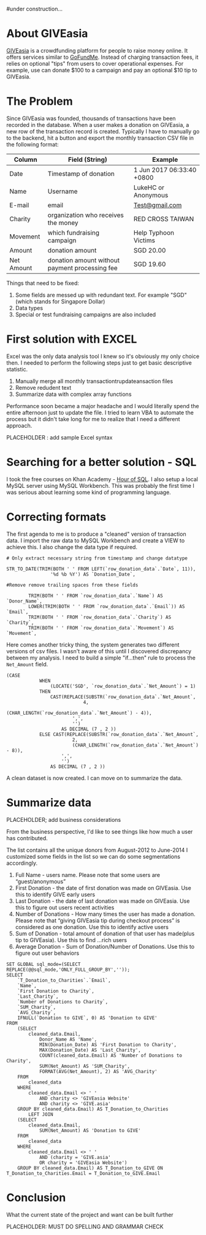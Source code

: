 #under construction...

# About GIVEasia
[GIVEasia](https://give.asia/) is a crowdfunding platform for people to raise money online. It offers services similar to [GoFundMe](https://www.gofundme.com/). Instead of charging transaction fees, it relies on optional "tips" from users to cover operational expenses. For example, use can donate $100 to a campaign and pay an optional $10 tip to GIVEasia. 


# The Problem
Since GIVEasia was founded, thousands of transactions have been recorded in the database. When a user makes a donation on GIVEasia, a new row of the transaction record is created. Typically I have to manually go to the backend, hit a button and export the monthly transaction CSV file in the following format:

Column| Field (String) | Example 
------|-------|--------
Date | Timestamp of donation | 1 Jun 2017 06:33:40 +0800
Name | Username | LukeHC or Anonymous
E-mail | email | Test@gmail.com
Charity |	organization who receives the money | RED CROSS TAIWAN
Movement | which fundraising campaign | Help Typhoon Victims
Amount | donation amount | SGD 20.00
Net Amount | donation amount without payment processing fee	| SGD 19.60

Things that need to be fixed:

1. Some fields are messed up with redundant text. For example "SGD" (which stands for Singapore Dollar)
2. Data types
3. Special or test fundraising campaigns are also included 

# First solution with EXCEL 

Excel was the only data analysis tool I knew so it's obviously my only choice then. I needed to perform the following steps just to get basic descriptive statistic.

1. Manually merge all monthly transactiontrupdateansaction files
2. Remove redudent text
3. Summarize data with complex array functions

Performance soon became a major headache and I would literally spend the entire afternoon just to update the file. I tried to learn VBA to automate the process but it didn't take long for me to realize that I need a different approach.

PLACEHOLDER : add sample Excel syntax

# Searching for a better solution - SQL

I took the free courses on Khan Academy - [Hour of SQL](https://www.khanacademy.org/computing/hour-of-code/hour-of-sql). I also setup a local MySQL server using MySQL Workbench. This was probably the first time I was serious about learning some kind of programming language.

#  Correcting formats

The first agenda to me is to produce a "cleaned" version of transaction data. I import the raw data to MySQL Workbench and create a VIEW to achieve this. I also change the data type if required.

```
# Only extract necessary string from timestamp and change datatype

STR_TO_DATE(TRIM(BOTH ' ' FROM LEFT(`row_donation_data`.`Date`, 11)),
                '%d %b %Y') AS `Donation_Date`,
                
#Remove remove trailing spaces from these fields

        TRIM(BOTH ' ' FROM `row_donation_data`.`Name`) AS `Donor_Name`,
        LOWER(TRIM(BOTH ' ' FROM `row_donation_data`.`Email`)) AS `Email`,
        TRIM(BOTH ' ' FROM `row_donation_data`.`Charity`) AS `Charity`,
        TRIM(BOTH ' ' FROM `row_donation_data`.`Movement`) AS `Movement`,
```
Here comes another tricky thing, the system generates two different versions of csv files. I wasn't aware of this until I discovered discrepancy between my analysis. I need to build a simple "if...then" rule to process the ```Net_Amount``` field.

```
(CASE
            WHEN
                (LOCATE('SGD', `row_donation_data`.`Net_Amount`) = 1)
            THEN
                CAST(REPLACE(SUBSTR(`row_donation_data`.`Net_Amount`,
                            4,
                            (CHAR_LENGTH(`row_donation_data`.`Net_Amount`) - 4)),
                        ',',
                        '')
                    AS DECIMAL (7 , 2 ))
            ELSE CAST(REPLACE(SUBSTR(`row_donation_data`.`Net_Amount`,
                        2,
                        (CHAR_LENGTH(`row_donation_data`.`Net_Amount`) - 8)),
                    ',',
                    '')
                AS DECIMAL (7 , 2 ))
```
A clean dataset is now created. I can move on to summarize the data.

# Summarize data
PLACEHOLDER; add business considerations 

From the business perspective, I'd like to see things like how much a user has contributed.

The list contains all the unique donors from August-2012 to June-2014
I customized some fields in the list so we can do some segmentations accordingly.

1) Full Name - users name. Please note that some users are “guest/anonymous”
2) First Donation - the date of first donation was made on GIVEasia. Use this to identify GIVE early users
3) Last Donation - the date of last donation was made on GIVEasia. Use this to figure out users recent activities
4) Number of Donations - How many times the user has made a donation. Please note that “giving GIVEasia tip during checkout process” is considered as one donation. Use this to identify active users  
5) Sum of Donation - total amount of donation of that user has made(plus tip to GIVEasia).  Use this to find ...rich users
6) Average Donation - Sum of Donation/Number of Donations. Use this to figure out user behaviors


```
SET GLOBAL sql_mode=(SELECT REPLACE(@@sql_mode,'ONLY_FULL_GROUP_BY',''));
SELECT 
    `T_Donation_to_Charities`.`Email`,
    `Name`,
    `First Donation to Charity`,
    `Last_Charity`,
    `Number of Donations to Charity`,
    `SUM_Charity`,
    `AVG_Charity`,
    IFNULL(`Donation to GIVE`, 0) AS 'Donation to GIVE'
FROM
    (SELECT 
        cleaned_data.Email,
            Donor_Name AS 'Name',
            MIN(Donation_Date) AS 'First Donation to Charity',
            MAX(Donation_Date) AS 'Last_Charity',
            COUNT(cleaned_data.Email) AS 'Number of Donations to Charity',
            SUM(Net_Amount) AS 'SUM_Charity',
            FORMAT(AVG(Net_Amount), 2) AS 'AVG_Charity'
    FROM
        cleaned_data
    WHERE
        cleaned_data.Email <> ' '
            AND charity <> 'GIVEasia Website'
            AND charity <> 'GIVE.asia'
    GROUP BY cleaned_data.Email) AS T_Donation_to_Charities
        LEFT JOIN
    (SELECT 
        cleaned_data.Email, 
			SUM(Net_Amount) AS 'Donation to GIVE'
    FROM
        cleaned_data
    WHERE
        cleaned_data.Email <> ' '
            AND (charity = 'GIVE.asia'
            OR charity = 'GIVEasia Website')
    GROUP BY cleaned_data.Email) AS T_Donation_to_GIVE ON T_Donation_to_Charities.Email = T_Donation_to_GIVE.Email
```


# Conclusion
What the current state of the project and want can be built further 

PLACEHOLDER: MUST DO SPELLING AND GRAMMAR CHECK

